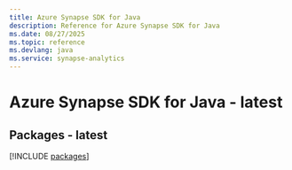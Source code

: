 ```yaml
---
title: Azure Synapse SDK for Java
description: Reference for Azure Synapse SDK for Java
ms.date: 08/27/2025
ms.topic: reference
ms.devlang: java
ms.service: synapse-analytics
---
```

# Azure Synapse SDK for Java - latest
## Packages - latest
[!INCLUDE [packages](synapse-index.md)]